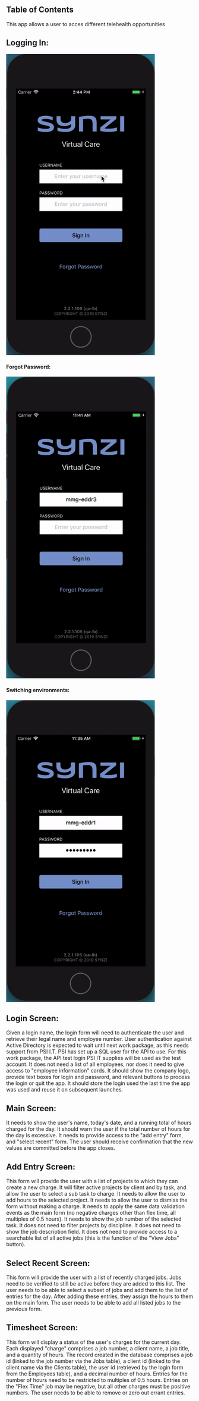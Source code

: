 ## Table of Contents

This app allows a user to acces different telehealth opportunities

## Logging In:
<img src="https://github.com/jcalderaio/synzi-apps/blob/master/gifs/virtual-care/login/login.gif" width="400">

#### Forgot Password:
<img src="https://github.com/jcalderaio/synzi-apps/blob/master/gifs/virtual-care/login/forgot-password.gif" width="400">

#### Switching environments:
<img src="https://github.com/jcalderaio/synzi-apps/blob/master/gifs/virtual-care/login/switch-envs.gif" width="400">



## Login Screen:
Given a login name, the login form will need to authenticate the user and retrieve their legal name and employee number.
User authentication against Active Directory is expected to wait until next work package, as this needs support from PSI I.T.
PSI has set up a SQL user for the API to use. For this work package, the API test login PSI IT supplies will be used as the test account.
It does not need a list of all employees, nor does it need to give access to "employee information" cards. It should show the company logo, provide text boxes for login and password, and relevant buttons to process the login or quit the app.
It should store the login used the last time the app was used and reuse it on subsequent launches.

## Main Screen:
It needs to show the user's name, today's date, and a running total of hours charged for the day.
It should warn the user if the total number of hours for the day is excessive.
It needs to provide access to the "add entry" form, and "select recent" form.
The user should receive confirmation that the new values are committed before the app closes.

## Add Entry Screen:
This form will provide the user with a list of projects to which they can create a new charge.
It will filter active projects by client and by task, and allow the user to select a sub task to charge.
It needs to allow the user to add hours to the selected project.
It needs to allow the user to dismiss the form without making a charge.
It needs to apply the same data validation events as the main form (no negative charges other than flex time, all multiples of 0.5 hours).
It needs to show the job number of the selected task.
It does not need to filter projects by discipline.
It does not need to show the job description field.
It does not need to provide access to a searchable list of all active jobs (this is the function of the "View Jobs" button).

## Select Recent Screen:
This form will provide the user with a list of recently charged jobs.
Jobs need to be verified to still be active before they are added to this list.
The user needs to be able to select a subset of jobs and add them to the list of entries for the day. After adding these entries, they assign the hours to them on the main form.
The user needs to be able to add all listed jobs to the previous form.

## Timesheet Screen:
This form will display a status of the user's charges for the current day. Each displayed "charge" comprises a job number, a client name, a job title, and a quantity of hours. The record created in the database comprises a job id (linked to the job number via the Jobs table), a client id (linked to the client name via the Clients table), the user id (retrieved by the login form from the Employees table), and a decimal number of hours.
Entries for the number of hours need to be restricted to multiples of 0.5 hours.
Entries on the "Flex Time" job may be negative, but all other charges must be positive numbers.
The user needs to be able to remove or zero out errant entries.
